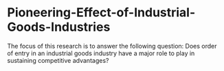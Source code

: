 # Pioneering-Effect-of-Industrial-Goods-Industries
The focus of this research is to answer the following question: Does order of entry in an industrial goods industry have a major role to play in sustaining competitive advantages? 
